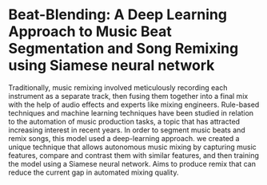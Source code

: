 # Beat-Blending: A Deep Learning Approach to Music Beat Segmentation and Song Remixing using Siamese neural network
Traditionally, music remixing involved meticulously recording each instrument as a separate track, then fusing them together into a final mix with the help of audio effects and experts like mixing engineers. Rule-based techniques and machine learning techniques have been studied in relation to the automation of music production tasks, a topic that has attracted increasing interest in recent years. In order to segment music beats and remix songs, this model used a deep-learning approach. we created a unique technique that allows autonomous music mixing by capturing music features, compare and contrast them with similar features, and then training the model using a Siamese neural network. Aims to produce remix that can reduce the current gap in automated mixing quality.
